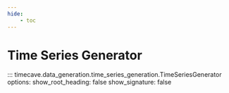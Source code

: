 ```yaml
---
hide:
    - toc
---
```


# Time Series Generator

::: timecave.data_generation.time_series_generation.TimeSeriesGenerator
    options:
        show_root_heading: false
        show_signature: false